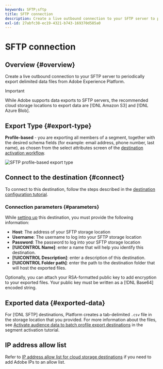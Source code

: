 ```yaml
---
keywords: SFTP;sftp
title: SFTP connection
description: Create a live outbound connection to your SFTP server to periodically export delimited data files from Adobe Experience Platform.
exl-id: 27abfc38-ec19-4321-b743-169370d585a0
---
```

# SFTP connection

## Overview {#overview}

Create a live outbound connection to your SFTP server to periodically export delimited data files from Adobe Experience Platform.

>[!IMPORTANT]
>
> While Adobe supports data exports to SFTP servers, the recommended cloud storage locations to export data are [!DNL Amazon S3] and [!DNL Azure Blob].

## Export Type {#export-type}

**Profile-based** - you are exporting all members of a segment, together with the desired schema fields (for example: email address, phone number, last name), as chosen from the select attributes screen of the [destination activation workflow](../../ui/activate-batch-profile-destinations.md).

![SFTP profile-based export type](../../assets/catalog/cloud-storage/sftp/catalog.png)

## Connect to the destination {#connect}

To connect to this destination, follow the steps described in the [destination configuration tutorial](../../ui/connect-destination.md).

### Connection parameters {#parameters}

While [setting up](../../ui/connect-destination.md) this destination, you must provide the following information:

* **Host**: The address of your SFTP storage location
* **Username**: The username to log into your SFTP storage location
* **Password**: The password to log into your SFTP storage location
* **[!UICONTROL Name]**: enter a name that will help you identify this destination.
* **[!UICONTROL Description]**: enter a description of this destination.
* **[!UICONTROL Folder path]**: enter the path to the destination folder that will host the exported files.

Optionally, you can attach your RSA-formatted public key to add encryption to your exported files. Your public key must be written as a [!DNL Base64] encoded string.

## Exported data {#exported-data}

For [!DNL SFTP] destinations, Platform creates a tab-delimited `.csv` file in the storage location that you provided. For more information about the files, see [Activate audience data to batch profile export destinations](../../ui/activate-batch-profile-destinations.md) in the segment activation tutorial.

## IP address allow list

Refer to [IP address allow list for cloud storage destinations](ip-address-allow-list.md) if you need to add Adobe IPs to an allow list.
